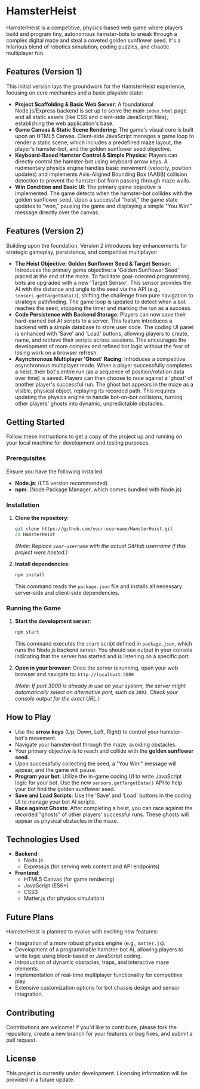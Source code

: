 # HamsterHeist

HamsterHeist is a competitive, physics-based web game where players build and program tiny, autonomous hamster-bots to sneak through a complex digital maze and steal a coveted golden sunflower seed. It's a hilarious blend of robotics simulation, coding puzzles, and chaotic multiplayer fun.

## Features (Version 1)

This initial version lays the groundwork for the HamsterHeist experience, focusing on core mechanics and a basic playable state:

*   **Project Scaffolding & Basic Web Server**: A foundational Node.js/Express backend is set up to serve the main `index.html` page and all static assets (like CSS and client-side JavaScript files), establishing the web application's base.
*   **Game Canvas & Static Scene Rendering**: The game's visual core is built upon an HTML5 Canvas. Client-side JavaScript manages a game loop to render a static scene, which includes a predefined maze layout, the player's hamster-bot, and the golden sunflower seed objective.
*   **Keyboard-Based Hamster Control & Simple Physics**: Players can directly control the hamster-bot using keyboard arrow keys. A rudimentary physics engine handles basic movement (velocity, position updates) and implements Axis-Aligned Bounding Box (AABB) collision detection to prevent the hamster-bot from passing through maze walls.
*   **Win Condition and Basic UI**: The primary game objective is implemented. The game detects when the hamster-bot collides with the golden sunflower seed. Upon a successful "heist," the game state updates to "won," pausing the game and displaying a simple "You Win!" message directly over the canvas.

## Features (Version 2)

Building upon the foundation, Version 2 introduces key enhancements for strategic gameplay, persistence, and competitive multiplayer:

*   **The Heist Objective: Golden Sunflower Seed & Target Sensor**: Introduces the primary game objective: a 'Golden Sunflower Seed' placed at the end of the maze. To facilitate goal-oriented programming, bots are upgraded with a new 'Target Sensor'. This sensor provides the AI with the distance and angle to the seed via the API (e.g., `sensors.getTargetData()`), shifting the challenge from pure navigation to strategic pathfinding. The game loop is updated to detect when a bot reaches the seed, stopping the timer and marking the run as a success.
*   **Code Persistence with Backend Storage**: Players can now save their hard-earned bot AI scripts to a server. This feature introduces a backend with a simple database to store user code. The coding UI panel is enhanced with 'Save' and 'Load' buttons, allowing players to create, name, and retrieve their scripts across sessions. This encourages the development of more complex and refined bot logic without the fear of losing work on a browser refresh.
*   **Asynchronous Multiplayer 'Ghost' Racing**: Introduces a competitive asynchronous multiplayer mode. When a player successfully completes a heist, their bot's entire run (as a sequence of position/rotation data over time) is saved. Players can then choose to race against a 'ghost' of another player's successful run. The ghost bot appears in the maze as a visible, physical object, replaying its recorded path. This requires updating the physics engine to handle bot-on-bot collisions, turning other players' ghosts into dynamic, unpredictable obstacles.

## Getting Started

Follow these instructions to get a copy of the project up and running on your local machine for development and testing purposes.

### Prerequisites

Ensure you have the following installed:

*   **Node.js**: (LTS version recommended)
*   **npm**: (Node Package Manager, which comes bundled with Node.js)

### Installation

1.  **Clone the repository**:
    ```bash
    git clone https://github.com/your-username/HamsterHeist.git
    cd HamsterHeist
    ```
    *(Note: Replace `your-username` with the actual GitHub username if this project were hosted.)*

2.  **Install dependencies**:
    ```bash
    npm install
    ```
    This command reads the `package.json` file and installs all necessary server-side and client-side dependencies.

### Running the Game

1.  **Start the development server**:
    ```bash
    npm start
    ```
    This command executes the `start` script defined in `package.json`, which runs the Node.js backend server. You should see output in your console indicating that the server has started and is listening on a specific port.

2.  **Open in your browser**:
    Once the server is running, open your web browser and navigate to:
    `http://localhost:3000`

    *(Note: If port 3000 is already in use on your system, the server might automatically select an alternative port, such as `3001`. Check your console output for the exact URL.)*

## How to Play

*   Use the **arrow keys** (Up, Down, Left, Right) to control your hamster-bot's movement.
*   Navigate your hamster-bot through the maze, avoiding obstacles.
*   Your primary objective is to reach and collide with the **golden sunflower seed**.
*   Upon successfully collecting the seed, a "You Win!" message will appear, and the game will pause.
*   **Program your bot**: Utilize the in-game coding UI to write JavaScript logic for your bot. Use the new `sensors.getTargetData()` API to help your bot find the golden sunflower seed.
*   **Save and Load Scripts**: Use the 'Save' and 'Load' buttons in the coding UI to manage your bot AI scripts.
*   **Race against Ghosts**: After completing a heist, you can race against the recorded "ghosts" of other players' successful runs. These ghosts will appear as physical obstacles in the maze.

## Technologies Used

*   **Backend**:
    *   Node.js
    *   Express.js (for serving web content and API endpoints)
*   **Frontend**:
    *   HTML5 Canvas (for game rendering)
    *   JavaScript (ES6+)
    *   CSS3
    *   Matter.js (for physics simulation)

## Future Plans

HamsterHeist is planned to evolve with exciting new features:

*   Integration of a more robust physics engine (e.g., `matter.js`).
*   Development of a programmable hamster-bot AI, allowing players to write logic using block-based or JavaScript coding.
*   Introduction of dynamic obstacles, traps, and interactive maze elements.
*   Implementation of real-time multiplayer functionality for competitive play.
*   Extensive customization options for bot chassis design and sensor integration.

## Contributing

Contributions are welcome! If you'd like to contribute, please fork the repository, create a new branch for your features or bug fixes, and submit a pull request.

## License

This project is currently under development. Licensing information will be provided in a future update.